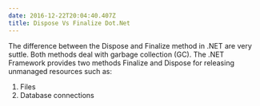 ```yaml
---
date: 2016-12-22T20:04:40.407Z
title: Dispose Vs Finalize Dot.Net
---
```

The difference between the Dispose and Finalize method in .NET are very suttle. Both methods deal with garbage collection (GC).  The .NET Framework provides two methods Finalize and Dispose for releasing unmanaged resources such as:
1. Files
2. Database connections

